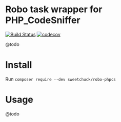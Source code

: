 
# Robo task wrapper for PHP_CodeSniffer

[![Build Status](https://travis-ci.org/Sweetchuck/robo-phpcs.svg?branch=master)](https://travis-ci.org/Sweetchuck/robo-phpcs)
[![codecov](https://codecov.io/gh/Sweetchuck/robo-phpcs/branch/master/graph/badge.svg)](https://codecov.io/gh/Sweetchuck/robo-phpcs)

@todo


# Install

Run `composer require --dev sweetchuck/robo-phpcs`


# Usage

@todo
